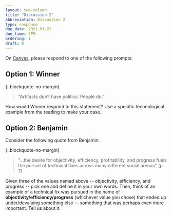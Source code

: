 ```yaml
---
layout: two-column
title: "Discussion 2"
abbreviation: Discussion 2
type: response
due_date: 2021-01-21
due_time: 2PM
ordering: 1
draft: 0
---
```


On <a href="https://canvas.northwestern.edu/courses/130544/discussion_topics/883993" target="_blank">Canvas</a>, please respond to one of the following prompts:

## Option 1: Winner

{:.blockquote-no-margin}
> "Artifacts don’t have politics. People do."

How would Winner respond to this statement? Use a specific technological example from the reading to make your case.

## Option 2: Benjamin
Consider the following quote from Benjamin:

{:.blockquote-no-margin}
> "...the desire for objectivity, efficiency, profitability, and progress fuels the pursuit of technical fixes across many different social arenas" (p. 7)

Given three of the values named above -- objectivity, efficiency, and progress -- pick one and define it in your own words. Then, think of an example of a technical fix was pursued in the name of **objectivity/efficiency/progress** (whichever value you chose) that ended up under/devaluing something else -- something that was perhaps even more important. Tell us about it.